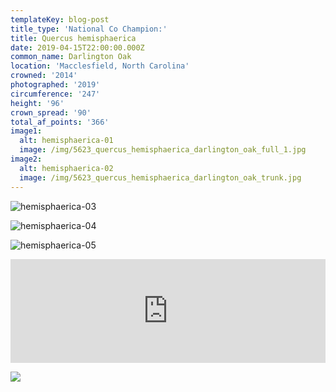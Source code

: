 ```yaml
---
templateKey: blog-post
title_type: 'National Co Champion:'
title: Quercus hemisphaerica
date: 2019-04-15T22:00:00.000Z
common_name: Darlington Oak
location: 'Macclesfield, North Carolina'
crowned: '2014'
photographed: '2019'
circumference: '247'
height: '96'
crown_spread: '90'
total_af_points: '366'
image1:
  alt: hemisphaerica-01
  image: /img/5623_quercus_hemisphaerica_darlington_oak_full_1.jpg
image2:
  alt: hemisphaerica-02
  image: /img/5623_quercus_hemisphaerica_darlington_oak_trunk.jpg
---
```

![hemisphaerica-03](/img/5623_quercus_hemisphaerica_darlington_oak_full_3.jpg)

![hemisphaerica-04](/img/5623_quercus_hemisphaerica_darlington_oak_leaf_2.jpg)

![hemisphaerica-05](/img/5623_quercus_hemisphaerica_darlington_oak_leaf_1.jpg)

<iframe width="100%" height="166" scrolling="no" frameborder="no" allow="autoplay" src="https://w.soundcloud.com/player/?url=https%3A//api.soundcloud.com/tracks/622338549&color=%23ff5500&auto_play=false&hide_related=false&show_comments=true&show_user=true&show_reposts=false&show_teaser=true"></iframe>

![](/img/5623_quercus_hemisphaerica_darlington_oak_scale.jpg)
